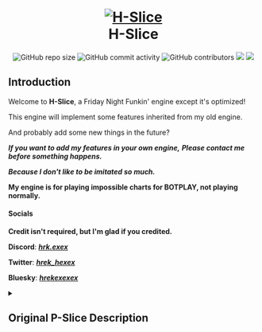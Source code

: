 <h1 align="center">
  <br>
  <a href="https://github.com/HRK-EXEX/H-Slice">
    <img src="/art/iconOG.png" alt="H-Slice" width="150">
  </a>
  <br>
  <b>H-Slice</b>
  <br>
</h1>

<p align="center">
<img alt="GitHub repo size" src="https://img.shields.io/github/repo-size/HRK-EXEX/H-Slice">
<img alt="GitHub commit activity" src="https://img.shields.io/github/commit-activity/w/HRK-EXEX/H-Slice">
<img alt="GitHub contributors" src="https://img.shields.io/github/contributors/HRK-EXEX/H-Slice">
<img src="https://img.shields.io/badge/LUA-262626?style=for-the-badge&logo=lua"> <img src="https://img.shields.io/badge/-HAXE-262626.svg?logo=haxe&style=for-the-badge">
</p>

## Introduction

Welcome to **H-Slice**, a Friday Night Funkin' engine except it's optimized!

This engine will implement some features inherited from my old engine.

And probably add some new things in the future?

_**If you want to add my features in your own engine,**_
_**Please contact me before something happens.**_

_**Because I don't like to be imitated so much.**_

**My engine is for playing impossible charts for BOTPLAY, not playing normally.**

#### Socials
**Credit isn't required, but I'm glad if you credited.**

**Discord**: _**[hrk.exex](about:blank)**_

**Twitter**: _**[hrek_hexex](https://x.com/Hrek_Hexex)**_

**Bluesky**: _**[hrekexexex](about:blank)**_
<details>
  <summary><h2>Original P-Slice Description</h2></summary>

  <!-- Thanks soushimiya for this README template! -->
<!-- Improved compatibility of back to top link: See: https://github.com/othneildrew/Best-README-Template/pull/73 -->
<a id="readme-top"></a>
<!--
*** Thanks for checking out the Best-README-Template. If you have a suggestion
*** that would make this better, please fork the repo and create a pull request
*** or simply open an issue with the tag "enhancement".
*** Don't forget to give the project a star!
*** Thanks again! Now go create something AMAZING! :D
-->



<!-- PROJECT SHIELDS -->
[![Contributors][contributors-shield]][contributors-url]
[![Forks][forks-shield]][forks-url]
[![Stargazers][stars-shield]][stars-url]
[![Issues][issues-shield]][issues-url]
[![MIT License][license-shield]][license-url]



<!-- PROJECT LOGO -->
<br />
<div align="center">
  <a href="https://github.com/Psych-Slice/P-Slice">
    <img src="art/banner.png" alt="Logo" width="300" height="200">
  </a>

<h3 align="center">P-Slice Engine</h3>

  <p align="center">
    Crossover between Psych Engine and newer versions of FNF (also known as V-Slice)
    <br />
    <a href="https://github.com/Psych-Slice/P-Slice/wiki"><strong>Explore the Wiki »</strong></a>
    <br />
    <br />
    ·
    <a href="https://github.com/Psych-Slice/P-Slice/issues">Report Bug or Request Feature</a>
    ·
    <a href="https://github.com/Psych-Slice/P-Slice/pulls">Create Pull Request</a>
  </p>
</div>

#### Made With
<img src="https://img.shields.io/badge/-HAXE-262626.svg?logo=haxe&style=for-the-badge">


<!-- ABOUT THE PROJECT -->
## About

P-Slice engine is a crossover between Psych Engine and the newest version of Friday Night Funkin.

It's meant to bring new visuals and features from newer versions of FNF and make changes to the existing ones to make them feel closer to the ones in the V-Slice.

<p align="right">(<a href="#readme-top">back to top</a>)</p>

## Features
| V-Slice's freeplay menu | Results screen|
|-|-|
|![](https://github.com/Psych-Slice/misc/blob/main/showcase/freeplay.png?raw=true) | ![](https://github.com/Psych-Slice/misc/blob/main/showcase/result.png?raw=true)|
|Character selector|Pausable cutscenes|
|![](https://github.com/Psych-Slice/misc/blob/main/showcase/character.png?raw=true)|![](https://github.com/Psych-Slice/misc/blob/main/showcase/pause.png?raw=true)|
|Pico|Player editor|
|![](https://github.com/Psych-Slice/misc/blob/main/showcase/pico.png?raw=true)|![](https://github.com/Psych-Slice/misc/blob/main/showcase/playerEditor.png?raw=true)|
<!-- GETTING STARTED -->
## Getting Started

Pre-built engine can be downloaded from [GameBanana](https://gamebanana.com/mods/535203).
Also, Nightly/Beta builds can be downloaded from [Github Actions](https://github.com/Psych-Slice/P-Slice/actions/workflows/main.yml). (You need to make a Github account.)


If you wanna compile this engine, Please check out <a href="#build">here!</a>

<a id="build"></a>
## Building
### Dependencies
* git
* (Windows-only) Microsoft Visual Studio Community
* (Linux-only) VLC
* Haxe (4.3.6 or greater)


(If you are using windows)
After installing git, it is RECOMMENDED that you open up a command prompt window and type the following
  ```sh
  curl -# -O https://download.visualstudio.microsoft.com/download/pr/3105fcfe-e771-41d6-9a1c-fc971e7d03a7/8eb13958dc429a6e6f7e0d6704d43a55f18d02a253608351b6bf6723ffdaf24e/vs_Community.exe
vs_Community.exe --add Microsoft.VisualStudio.Component.VC.Tools.x86.x64 --add Microsoft.VisualStudio.Component.Windows10SDK.19041 -p
  ```

head into the setup folder located in the root directory of this repository, and execute the setup script:
- ```Windows.bat```  for Windows.
- ```Unix.sh``` for Mac/Linux.


Run
   ```sh
   lime test <platform>
   ```
   where ```<platform>``` gets replaced with windows, linux, or mac (I also like to add ```-final``` flag, but you should be fine without it)

<p align="right">(<a href="#readme-top">back to top</a>)</p>

<!-- CONTRIBUTING -->
## Contributing

### Branches
`master` is the repository's main branch. It contains a PE 1.0 flavor of P-Slice and is the most maintained version.

`master-dev` same as `master`, but it is used for development so it might contain less stable builds.

`pe-0.6.3` works the same way, but built on Psych 0.6.3. Note that it may contain some bugs not present in the master version.

`pe-0.6.3-dev` same as `pe-0.6.3`, but it is used for development so it might contain less stable builds.

<p align="right">(<a href="#readme-top">back to top</a>)</p>


<!-- LICENSE -->
## License

Distributed under the Apache License 2.0. See [Licence](https://github.com/Psych-Slice/blob/P-Slice/master/LICENSE) for more information.

<p align="right">(<a href="#readme-top">back to top</a>)</p>



<!-- MARKDOWN LINKS & IMAGES -->
<!-- https://www.markdownguide.org/basic-syntax/#reference-style-links -->
[contributors-shield]: https://img.shields.io/github/contributors/Psych-Slice/P-Slice.svg?style=for-the-badge
[contributors-url]: https://github.com/Psych-Slice/P-Slice/graphs/contributors
[forks-shield]: https://img.shields.io/github/forks/Psych-Slice/P-Slice.svg?style=for-the-badge
[forks-url]: https://github.com/Psych-Slice/P-Slice/forks
[https://github.com/Psych-Slice/P-Slice/forks]: https://github.com/Psych-Slice/P-Slice/network/members
[stars-shield]: https://img.shields.io/github/stars/Psych-Slice/P-Slice.svg?style=for-the-badge
[stars-url]: https://github.com/Psych-Slice/P-Slice/stargazers
[issues-shield]: https://img.shields.io/github/issues/Psych-Slice/P-Slice.svg?style=for-the-badge
[issues-url]: https://github.com/Psych-Slice/P-Slice/issues
[license-shield]: https://img.shields.io/github/license/Psych-Slice/P-Slice.svg?style=for-the-badge
[license-url]: https://github.com/Psych-Slice/P-Slice/blob/master/LICENSE.txt!
